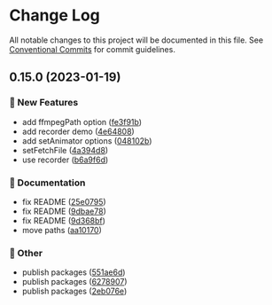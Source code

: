 # Change Log

All notable changes to this project will be documented in this file.
See [Conventional Commits](https://conventionalcommits.org) for commit guidelines.

## 0.15.0 (2023-01-19)


### :rocket: New Features

* add ffmpegPath option ([fe3f91b](https://github.com/daybrush/scenejs-render/commit/fe3f91bc11fa99d386f8f27cf2bf15d2f09e34a1))
* add recorder demo ([4e64808](https://github.com/daybrush/scenejs-render/commit/4e648080b4dd6d13232ad1fe1b388073289b510a))
* add setAnimator options ([048102b](https://github.com/daybrush/scenejs-render/commit/048102b1d2f220367d4262e7aaeffe42141858a1))
* setFetchFile ([4a394d8](https://github.com/daybrush/scenejs-render/commit/4a394d86fcdda6bf1d76492a2b40db900c8fd374))
* use recorder ([b6a9f6d](https://github.com/daybrush/scenejs-render/commit/b6a9f6d919d14563fdebfcbe844dea507c064b7d))


### :memo: Documentation

* fix README ([25e0795](https://github.com/daybrush/scenejs-render/commit/25e0795c00f1d87bdf6c6625e2f1856052b6f9b6))
* fix README ([9dbae78](https://github.com/daybrush/scenejs-render/commit/9dbae78daaecc0ae08948f56ca44efd83fd911c7))
* fix README ([9d368bf](https://github.com/daybrush/scenejs-render/commit/9d368bff00c679181d5a902c3daeb818a257911d))
* move paths ([aa10170](https://github.com/daybrush/scenejs-render/commit/aa10170927c415edfa2f0f519a2f71c2449355fc))


### :mega: Other

* publish packages ([551ae6d](https://github.com/daybrush/scenejs-render/commit/551ae6d9b65c77dcd85307fc8c8eab9ae0129703))
* publish packages ([6278907](https://github.com/daybrush/scenejs-render/commit/6278907961dea2fbce948d83e437c2abcd313f79))
* publish packages ([2eb076e](https://github.com/daybrush/scenejs-render/commit/2eb076ec637830a8a6b226d4999d7fd2b6c41146))
